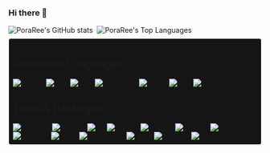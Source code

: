 ### Hi there 👋

<div style="display: flex; flex-direction: column; gap: 8px">
    <div style="display: flex; gap: 8px; align-items: flex-end">
        <img src="https://github-readme-stats.vercel.app/api?username=PoraRee&show_icons=true&theme=dark" alt="PoraRee's GitHub stats">
        <img src="https://github-readme-stats.vercel.app/api/top-langs/?username=PoraRee&layout=compact&theme=dark" alt="PoraRee's Top Languages">
    </div>
    <div style="background-color: #151515; border: 1px solid white; border-radius: 4px; padding: 8px">
        <h2 style="font-weight: bold;">Computer Languages</h2>
        <span>
            <img src="https://img.shields.io/badge/Python-3776AB?style=for-the-badge&logo=python&logoColor=white" alt="Python">
            <img src="https://img.shields.io/badge/SQL-4479A1?style=for-the-badge&logo=mysql&logoColor=white" alt="SQL">
            <img src="https://img.shields.io/badge/C%2B%2B-00599C?style=for-the-badge&logo=c%2B%2B&logoColor=white" alt="C++">
            <img src="https://img.shields.io/badge/JavaScript-323330?style=for-the-badge&logo=javascript&logoColor=F7DF1E" alt="Javascript">
            <img src="https://img.shields.io/badge/HTML-E34F26?style=for-the-badge&logo=html5&logoColor=white" alt="HTML">
            <img src="https://img.shields.io/badge/CSS-1572B6?style=for-the-badge&logo=CSS3&logoColor=white" alt="CSS">
            <img src="https://img.shields.io/badge/Java-ED8B00?style=for-the-badge&logo=openjdk&logoColor=white" alt="Java">
        </span>
        <h2 style="font-weight: bold;">Tools & Packages</h2>
        <span>
            <img src="https://img.shields.io/badge/VSCode-007ACC?style=for-the-badge&logo=visualstudiocode&logoColor=white" alt="VS Code">
            <img src="https://img.shields.io/badge/Jupyter-F37626?style=for-the-badge&logo=jupyter&logoColor=white" alt="Jupyter">
            <img src="https://img.shields.io/badge/Git-F05032?style=for-the-badge&logo=git&logoColor=white" alt="Git">
            <img src="https://img.shields.io/badge/Numpy-013243?style=for-the-badge&logo=numpy&logoColor=white" alt="Numpy">
            <img src="https://img.shields.io/badge/Pandas-150458?style=for-the-badge&logo=pandas&logoColor=white" alt="Pandas">
            <img src="https://img.shields.io/badge/Sklearn-F7931E?style=for-the-badge&logo=scikit-learn&logoColor=white" alt="Sklearn">
            <img src="https://img.shields.io/badge/PyTorch-EE4C2C?style=for-the-badge&logo=pytorch&logoColor=white" alt="PyTorch">
            <img src="https://img.shields.io/badge/OpenCV-5C3EE8?style=for-the-badge&logo=opencv&logoColor=white" alt="OpenCV">
            <img src="https://img.shields.io/badge/Plotly-3F4F75?style=for-the-badge&logo=plotly&logoColor=white" alt="Plotly">
            <img src="https://img.shields.io/badge/Tensorflow-FF6F00?style=for-the-badge&logo=tensorflow&logoColor=white" alt="Tensorflow">
            <img src="https://img.shields.io/badge/Onnx-005CED?style=for-the-badge&logo=onnx&logoColor=white" alt="Onnx">
            <img src="https://img.shields.io/badge/PowerBI-F2C811?style=for-the-badge&logo=powerbi&logoColor=black" alt="PowerBI">
            <img src="https://img.shields.io/badge/Docker-2496ED?style=for-the-badge&logo=docker&logoColor=white" alt="Docker">
        </span>
    </div>
</div>
